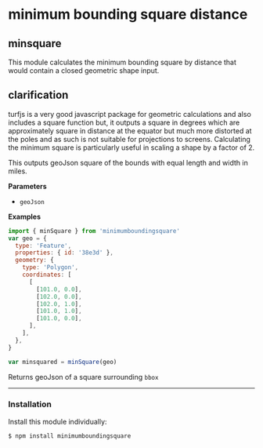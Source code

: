 # minimum bounding square distance

<!-- Minimum Bounding square distance -->

## minsquare

This module calculates the minimum bounding square by distance that would contain a closed geometric shape input.

## clarification

turfjs is a very good javascript package for geometric calculations and also includes a square function but, it outputs a square in degrees which are approximately square in distance at the equator but much more distorted at the poles and as such is not suitable for projections to screens.
Calculating the minimum square is particularly useful in scaling a shape by a factor of 2.

This outputs geoJson square of the bounds with equal length and width in miles.

**Parameters**

- `geoJson`

**Examples**

```javascript
import { minSquare } from 'minimumboundingsquare'
var geo = {
  type: 'Feature',
  properties: { id: '38e3d' },
  geometry: {
    type: 'Polygon',
    coordinates: [
      [
        [101.0, 0.0],
        [102.0, 0.0],
        [102.0, 1.0],
        [101.0, 1.0],
        [101.0, 0.0],
      ],
    ],
  },
}

var minsquared = minSquare(geo)
```

Returns geoJson of a square surrounding `bbox`

[1]: https://tools.ietf.org/html/rfc7946#section-5

---

### Installation

Install this module individually:

```sh
$ npm install minimumboundingsquare
```
